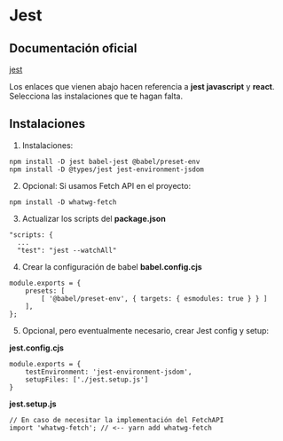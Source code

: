 # Jest
## Documentación oficial

[jest](https://jestjs.io/es-ES/)

  Los enlaces que vienen abajo hacen referencia a __jest javascript__ y __react__. Selecciona las instalaciones que te hagan falta.

## Instalaciones

1. Instalaciones:
```
npm install -D jest babel-jest @babel/preset-env
npm install -D @types/jest jest-environment-jsdom
```

2. Opcional: Si usamos Fetch API en el proyecto:
```
npm install -D whatwg-fetch
```

3. Actualizar los scripts del __package.json__
```
"scripts: {
  ...
  "test": "jest --watchAll"
```

4. Crear la configuración de babel __babel.config.cjs__
```
module.exports = {
    presets: [
        [ '@babel/preset-env', { targets: { esmodules: true } } ]
    ],
};
```

5. Opcional, pero eventualmente necesario, crear Jest config y setup:

__jest.config.cjs__
```
module.exports = {
    testEnvironment: 'jest-environment-jsdom',
    setupFiles: ['./jest.setup.js']
}
```

__jest.setup.js__
```
// En caso de necesitar la implementación del FetchAPI
import 'whatwg-fetch'; // <-- yarn add whatwg-fetch
```

